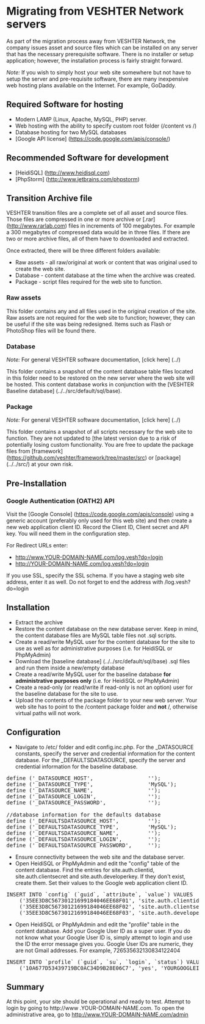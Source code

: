 Migrating from VESHTER Network servers
======================================

As part of the migration process away from VESHTER Network, the company issues asset and source files which can be installed on any server that has the necessary prerequisite software. There is no installer or setup application; however, the installation process is fairly straight forward.

_Note:_ If you wish to simply host your web site somewhere but not have to setup the server and pre-requisite software, there are many inexpensive web hosting plans available on the Internet. For example, GoDaddy.

Required Software for hosting
-----------------
+ Modern LAMP (Linux, Apache, MySQL, PHP) server.
+ Web hosting with the ability to specify custom root folder (/content vs /)
+ Database hosting for two MySQL databases
+ [Google API license] (https://code.google.com/apis/console/)

Recommended Software for development
-----------------
+ [HeidiSQL] (http://www.heidisql.com)
+ [PhpStorm] (http://www.jetbrains.com/phpstorm)

Transition Archive file
-----------------
VESHTER transition files are a complete set of all asset and source files. Those files are compressed in one or more archive or [.rar] (http://www.rarlab.com) files in increments of 100 megabytes. For example a 300 megabytes of compressed data would be in three files. If there are two or more archive files, all of them have to downloaded and extracted.

Once extracted, there will be three different folders available:
+ Raw assets - all raw/original at work or content that was original used to create the web site.
+ Database - content database at the time when the archive was created.
+ Package - script files required for the web site to function.

### Raw assets
This folder contains any and all files used in the original creation of the site. Raw assets are not required for the web site to function; however, they can be useful if the site was being redesigned. Items such as Flash or PhotoShop files will be found there.

### Database
_Note:_ For general VESHTER software documentation, [click here] (../)

This folder contains a snapshot of the content database table files located in this folder need to be restored on the new server where the web site will be hosted. This content database works in conjunction with the [VESHTER Baseline database] (../../src/default/sql/base).

### Package
_Note:_ For general VESHTER software documentation, [click here] (../)

This folder contains a snapshot of all scripts necessary for the web site to function. They are not updated to [the latest version due to a risk of potentially losing custom functionality. You are free to update the package files from [framework] (https://github.com/veshter/framework/tree/master/src) or [package] (../../src/) at your own risk.

Pre-Installation
-----------------

### Google Authentication (OATH2) API
Visit the [Google Console] (https://code.google.com/apis/console) using a generic account (preferably only used for this web site) and then create a new web application client ID. Record the Client ID, Client secret and API key. You will need them in the configuration step.

For Redirect URLs enter:
+ http://www.YOUR-DOMAIN-NAME.com/log.vesh?do=login
+ http://YOUR-DOMAIN-NAME.com/log.vesh?do=login

If you use SSL, specify the SSL schema.
If you have a staging web site address, enter it as well. Do not forget to end the address with /log.vesh?do=login

Installation
-----------------
+ Extract the archive
+ Restore the content database on the new database server.
Keep in mind, the content database files are MySQL table files not .sql scripts.
+ Create a read/write MySQL user for the content database for the site to use as well as for administrative purposes (i.e. for HeidiSQL or PhpMyAdmin)
+ Download the [baseline database] (../../src/default/sql/base) .sql files and run them inside a new/empty database
+ Create a read/write MySQL user for the baseline database __for administrative purposes only__ (i.e. for HeidiSQL or
 PhpMyAdmin)
+ Create a read-only (or read/write if read-only is not an option) user for the baseline database for the site to use.
+ Upload the contents of the package folder to your new web server.
Your web site has to point to the /content package folder and __not__ /, otherwise virtual paths will not work.

Configuration
-----------------
+ Navigate to /etc/ folder and edit config.inc.php. For the _DATASOURCE constants, specify the server and credential information for the content database. For the _DEFAULTSDATASOURCE, specify the server and credential information for the baseline database.

<pre>
define ('_DATASOURCE_HOST', 				'');
define ('_DATASOURCE_TYPE',					'MySQL');
define ('_DATASOURCE_NAME', 				'');
define ('_DATASOURCE_LOGIN', 				'');
define ('_DATASOURCE_PASSWORD',	 			'');

//database information for the defaults database
define ('_DEFAULTSDATASOURCE_HOST', 		'');
define ('_DEFAULTSDATASOURCE_TYPE',			'MySQL');
define ('_DEFAULTSDATASOURCE_NAME', 		'');
define ('_DEFAULTSDATASOURCE_LOGIN', 		'');
define ('_DEFAULTSDATASOURCE_PASSWORD', 	'');
</pre>

+ Ensure connectivity between the web site and the database server.
+ Open HeidiSQL or PhpMyAdmin and edit the "config" table of the content database. Find the entries for site.auth.clientid, site.auth.clientsecret and site.auth.developerkey. If they don't exist, create them. Set their values to the Google web application client ID.

<pre>
INSERT INTO `config` (`guid`, `attribute`, `value`) VALUES
    ('35EE3D8C56730121699184046EE68F01', 'site.auth.clientid', ''),
	('35EE3D8C56730121699184046EE68F02', 'site.auth.clientsecret', ''),
	('35EE3D8C56730121699184046EE68F03', 'site.auth.developerkey', '');
</pre>

+ Open HeidiSQL or PhpMyAdmin and edit the "profile" table in the content database. Add your Google User ID as a super user. If you do not know what your Google User ID is, simply attempt to login and use the ID the error message
  gives you. Google User IDs are numeric, they are not Gmail addresses. For example, 726535632130834122404

<pre>
INSERT INTO `profile` (`guid`, `su`, `login`, `status`) VALUES
	('10A677D53439719BC0AC34D9B28E06C7', 'yes', 'YOURGOOGLEIDHERE', 'active');
</pre>

Summary
-----------------
At this point, your site should be operational and ready to test. Attempt to login by going to http://www
.YOUR-DOMAIN-NAME.com. To open the administrative area, go to  http://www.YOUR-DOMAIN-NAME.com/admin




